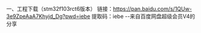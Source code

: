 一、工程下载（stm32f103rct6版本）
链接：https://pan.baidu.com/s/1QUw-3e9ZpeAaA7Khyjd_Dg?pwd=iebe
提取码：iebe
--来自百度网盘超级会员V4的分享



